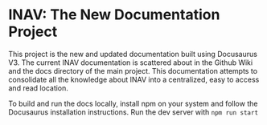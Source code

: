 # INAV: The New Documentation Project

This project is the new and updated documentation built using Docusaurus V3. 
The current INAV documentation is scattered about in the Github Wiki and the docs directory of the main project. 
This documentation attempts to consolidate all the knowledge about INAV into a centralized, easy to access and read location.

To build and run the docs locally, install npm on your system and follow the Docusaurus installation instructions. 
Run the dev server with `npm run start` 